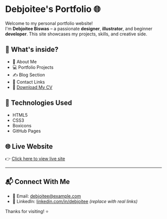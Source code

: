 # Debjoitee's Portfolio 🌐

Welcome to my personal portfolio website!  
I'm **Debjoitee Biswas** – a passionate **designer**, **illustrator**, and beginner **developer**. This site showcases my projects, skills, and creative side.

## 💼 What's inside?

- 🎨 About Me
- 💻 Portfolio Projects
- ✍️ Blog Section
- 📩 Contact Links
- 📄 [Download My CV](Debjoitee_CV.pdf)

## 🚀 Technologies Used

- HTML5
- CSS3
- Boxicons
- GitHub Pages

## 🌐 Live Website

👉 [Click here to view live site](https://your-username.github.io/portfolio-project)

---

## 📬 Connect With Me

- 📧 Email: debjoitee@example.com
- 💼 LinkedIn: [linkedin.com/in/debjoitee](https://linkedin.com/in/debjoitee) *(replace with real links)*

Thanks for visiting! ⭐
